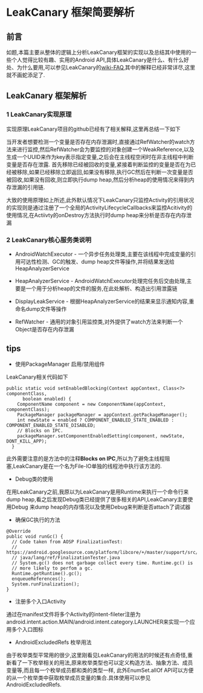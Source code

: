 # LeakCanary 框架简要解析

## 前言

如题,本篇主要从整体的逻辑上分析LeakCanary框架的实现以及总结其中使用的一些个人觉得比较有趣、实用的Android API,具体LeakCanary是什么、有什么好处、为什么要用,可以参见LeakCanary的[wiki-FAQ](https://github.com/square/leakcanary/wiki/FAQ),其中的解释已经非常详尽,这里就不画蛇添足了.

## LeakCanary 框架解析

### 1 LeakCanary实现原理

实现原理LeakCanary项目的github已经有了相关解释,这里再总结一下如下

<p>  当开发者想要检测一个变量是否存在内存泄漏时,直接通过RefWatcher的watch方法来进行监控,然后RefWatcher会为要监控的对象创建一个WeakReference,以及生成一个UUID来作为key表示指定变量,之后会在主线程空闲时在非主线程中判断变量是否存在泄露. 首先移除已经被回收的变量,紧接着判断监控的变量是否在为已经被移除,如果已经移除立即返回,如果没有移除,执行GC然后在判断一次变量是否被回收,如果没有回收,则立即执行dump heap,然后分析heap的使用情况来得到内存泄漏的引用链.</p>

<p>  大致的使用原理如上所述,此外默认情况下LeakCanary只监控Activity的引用状况的实现则是通过注册了一个全局的ActivityLifecycleCallbacks来监控Acitivity的使用情况,在Actiivty的onDestroy方法执行时dump heap来分析是否存在内存泄漏</p>

### 2 LeakCanary核心服务类说明

+ AndroidWatchExecutor - 一个异步任务处理类,主要在该线程中完成变量的引用可达性检测、GC的触发、dump heap文件等操作,并将结果发送给HeapAnalyzerService

+ HeapAnalyzerService - AndroidWatchExecutor处理完任务后交由处理,主要是一个用于分析heap的文件的服务,在此处解析、构造出引用泄露链

+ DisplayLeakService - 根据HeapAnalyzerService的结果来显示通知内容,重命名dump文件等操作

+ RefWatcher - 通用的对象引用监控类,对外提供了watch方法来判断一个Object是否存在内存泄漏

## tips

+ 使用PackageManager 启用/禁用组件

LeakCanary相关代码如下

```
public static void setEnabledBlocking(Context appContext, Class<?> componentClass,
      boolean enabled) {
    ComponentName component = new ComponentName(appContext, componentClass);
    PackageManager packageManager = appContext.getPackageManager();
    int newState = enabled ? COMPONENT_ENABLED_STATE_ENABLED : COMPONENT_ENABLED_STATE_DISABLED;
    // Blocks on IPC.
    packageManager.setComponentEnabledSetting(component, newState, DONT_KILL_APP);
  }
```

此外需要注意的是方法中的注释**Blocks on IPC**,所以为了避免主线程阻塞,LeakCanary是在一个名为File-IO单独的线程池中执行该方法的.

+ Debug类的使用

在用LeakCanary之前,我原以为LeakCanary是用Runtime来执行一个命令行来dump heap,看之后发现Debug类已经提供了很多相关的API,LeakCanary主要使用Debug 来dump heap的内存情况以及使用Debug来判断是否attach了调试器

+ 确保GC执行的方法

```
@Override 
public void runGc() {
  // Code taken from AOSP FinalizationTest:
  // https://android.googlesource.com/platform/libcore/+/master/support/src/test/java/libcore/
  // java/lang/ref/FinalizationTester.java
  // System.gc() does not garbage collect every time. Runtime.gc() is
  // more likely to perfom a gc.
  Runtime.getRuntime().gc();
  enqueueReferences();
  System.runFinalization();
}
```

+ 注册多个入口Activity

通过在manifest文件将多个Activity的intent-fileter注册为android.intent.action.MAIN/android.intent.category.LAUNCHER来实现一个应用多个入口图标

+ AndroidExcludedRefs 枚举用法

由于枚举类型平常用的很少,这里刚看见LeakCanary的用法的时候还有点奇怪,重新看了一下枚举相关的用法,原来枚举类型也可以定义构造方法、抽象方法、成员变量等,而且每一个枚举成员都和类的类型一样, 此外EnumSet.allOf API可以方便的从一个枚举类中获取枚举成员变量的集合.具体使用可以参见AndroidExcludedRefs.